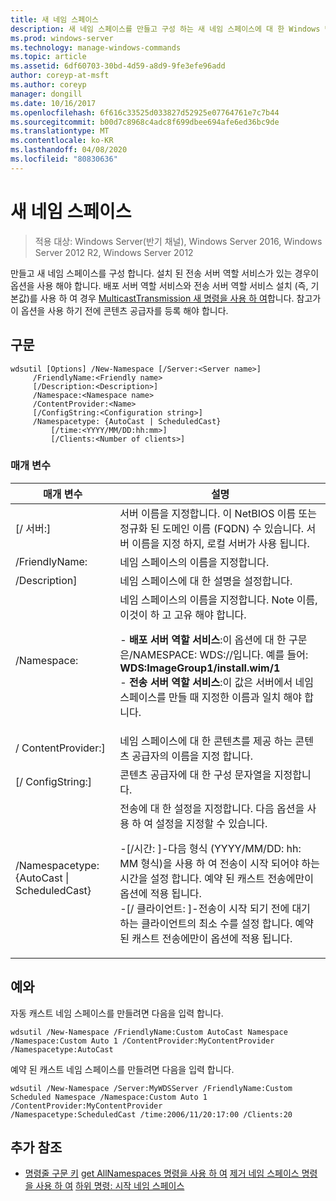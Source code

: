 ```yaml
---
title: 새 네임 스페이스
description: 새 네임 스페이스를 만들고 구성 하는 새 네임 스페이스에 대 한 Windows 명령 항목입니다.
ms.prod: windows-server
ms.technology: manage-windows-commands
ms.topic: article
ms.assetid: 6df60703-30bd-4d59-a8d9-9fe3efe96add
author: coreyp-at-msft
ms.author: coreyp
manager: dongill
ms.date: 10/16/2017
ms.openlocfilehash: 6f616c33525d033827d52925e07764761e7c7b44
ms.sourcegitcommit: b00d7c8968c4adc8f699dbee694afe6ed36bc9de
ms.translationtype: MT
ms.contentlocale: ko-KR
ms.lasthandoff: 04/08/2020
ms.locfileid: "80830636"
---
```

# <a name="new-namespace"></a>새 네임 스페이스

>적용 대상: Windows Server(반기 채널), Windows Server 2016, Windows Server 2012 R2, Windows Server 2012

만들고 새 네임 스페이스를 구성 합니다. 설치 된 전송 서버 역할 서비스가 있는 경우이 옵션을 사용 해야 합니다. 배포 서버 역할 서비스와 전송 서버 역할 서비스 설치 (즉, 기본값)를 사용 하 여 경우 [MulticastTransmission 새 명령을 사용 하 여](using-the-new-multicasttransmission-command.md)합니다. 참고가이 옵션을 사용 하기 전에 콘텐츠 공급자를 등록 해야 합니다.
## <a name="syntax"></a>구문
```
wdsutil [Options] /New-Namespace [/Server:<Server name>]
     /FriendlyName:<Friendly name>
     [/Description:<Description>]
     /Namespace:<Namespace name>
     /ContentProvider:<Name>
     [/ConfigString:<Configuration string>]
     /Namespacetype: {AutoCast | ScheduledCast}
         [/time:<YYYY/MM/DD:hh:mm>]
         [/Clients:<Number of clients>]
```
### <a name="parameters"></a>매개 변수
|매개 변수|설명|
|-------|--------|
|[/ 서버:<Server name>]|서버 이름을 지정합니다. 이 NetBIOS 이름 또는 정규화 된 도메인 이름 (FQDN) 수 있습니다. 서버 이름을 지정 하지, 로컬 서버가 사용 됩니다.|
|/FriendlyName:<Friendly name>|네임 스페이스의 이름을 지정합니다.|
|/Description<Description>]|네임 스페이스에 대 한 설명을 설정합니다.|
|/Namespace:<Namespace name>|네임 스페이스의 이름을 지정합니다. Note 이름, 이것이 하 고 고유 해야 합니다.<p>-   **배포 서버 역할 서비스**:이 옵션에 대 한 구문은/NAMESPACE: WDS:<Image group>/<Image name>/<Index>입니다. 예를 들어: **WDS:ImageGroup1/install.wim/1**<br />-   **전송 서버 역할 서비스**:이 값은 서버에서 네임 스페이스를 만들 때 지정한 이름과 일치 해야 합니다.|
|/ ContentProvider:<Name>]|네임 스페이스에 대 한 콘텐츠를 제공 하는 콘텐츠 공급자의 이름을 지정 합니다.|
|[/ ConfigString:<Configuration string>]|콘텐츠 공급자에 대 한 구성 문자열을 지정합니다.|
|/Namespacetype: {AutoCast &#124; ScheduledCast}|전송에 대 한 설정을 지정합니다. 다음 옵션을 사용 하 여 설정을 지정할 수 있습니다.<p>-[/시간: <time>]-다음 형식 (YYYY/MM/DD: hh: MM 형식)을 사용 하 여 전송이 시작 되어야 하는 시간을 설정 합니다. 예약 된 캐스트 전송에만이 옵션에 적용 됩니다.<br />-[/ 클라이언트: <Number of clients>]-전송이 시작 되기 전에 대기 하는 클라이언트의 최소 수를 설정 합니다. 예약 된 캐스트 전송에만이 옵션에 적용 됩니다.|
## <a name="examples"></a><a name=BKMK_examples></a>예와
자동 캐스트 네임 스페이스를 만들려면 다음을 입력 합니다.
```
wdsutil /New-Namespace /FriendlyName:Custom AutoCast Namespace /Namespace:Custom Auto 1 /ContentProvider:MyContentProvider /Namespacetype:AutoCast
```
예약 된 캐스트 네임 스페이스를 만들려면 다음을 입력 합니다.
```
wdsutil /New-Namespace /Server:MyWDSServer /FriendlyName:Custom Scheduled Namespace /Namespace:Custom Auto 1 /ContentProvider:MyContentProvider 
/Namespacetype:ScheduledCast /time:2006/11/20:17:00 /Clients:20
```
## <a name="additional-references"></a>추가 참조
- [명령줄 구문 키](command-line-syntax-key.md)
[get AllNamespaces 명령을 사용 하 여](using-the-get-allnamespaces-command.md)
[제거 네임 스페이스 명령을 사용 하 여](using-the-remove-namespace-command.md)
[하위 명령: 시작 네임 스페이스](subcommand-start-namespace.md)
